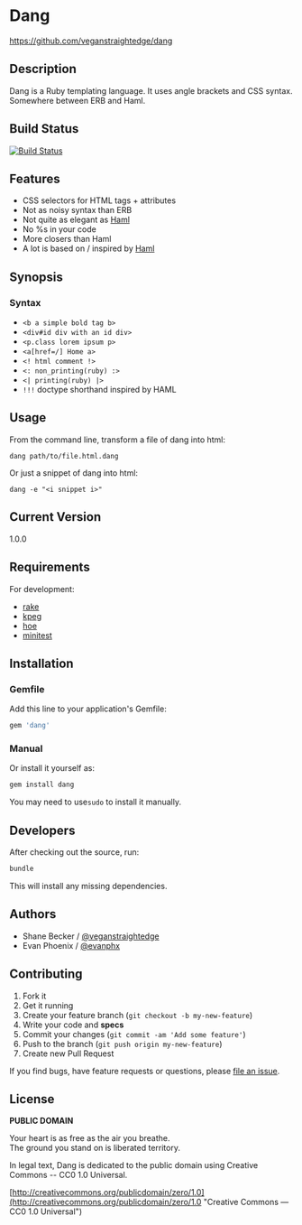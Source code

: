 # Dang

https://github.com/veganstraightedge/dang


## Description

Dang is a Ruby templating language.
It uses angle brackets and CSS syntax.
Somewhere between ERB and Haml.


## Build Status

[![Build Status](https://travis-ci.org/veganstraightedge/dang.png?branch=master)](https://travis-ci.org/veganstraightedge/dang)


## Features

* CSS selectors for HTML tags + attributes
* Not as noisy syntax than ERB
* Not quite as elegant as [Haml](http://haml.info)
* No %s in your code
* More closers than Haml
* A lot is based on / inspired by [Haml](http://haml.info)


## Synopsis
### Syntax

* `<b a simple bold tag b>`
* `<div#id div with an id div>`
* `<p.class lorem ipsum p>`
* `<a[href=/] Home a>`
* `<! html comment !>`
* `<: non_printing(ruby) :>`
* `<| printing(ruby) |>`
* `!!!` doctype shorthand inspired by HAML


## Usage

From the command line, transform a file of dang into html:

`dang path/to/file.html.dang`

Or just a snippet of dang into html:

`dang -e "<i snippet i>"`


## Current Version

1.0.0


## Requirements

For development:

* [rake](https://github.com/jimweirich/rake)
* [kpeg](https://github.com/evanphx/kpeg)
* [hoe](https://github.com/seattlerb/hoe)
* [minitest](https://github.com/seattlerb/minitest)


## Installation

### Gemfile

Add this line to your application's Gemfile:

```ruby
gem 'dang'
```

### Manual

Or install it yourself as:

```bash
gem install dang
```

You may need to use`sudo` to install it manually.


## Developers

After checking out the source, run:

```bash
bundle
```

This will install any missing dependencies.


## Authors

  * Shane Becker / [@veganstraightedge](https://github.com/veganstraightedge)
  * Evan Phoenix / [@evanphx](https://github.com/evanphx)


## Contributing

1. Fork it
2. Get it running
3. Create your feature branch (`git checkout -b my-new-feature`)
4. Write your code and **specs**
5. Commit your changes (`git commit -am 'Add some feature'`)
6. Push to the branch (`git push origin my-new-feature`)
7. Create new Pull Request

If you find bugs, have feature requests or questions, please
[file an issue](https://github.com/veganstraightedge/dang).


## License

**PUBLIC DOMAIN**

Your heart is as free as the air you breathe. <br>
The ground you stand on is liberated territory.

In legal text, Dang is dedicated to the public domain
using Creative Commons -- CC0 1.0 Universal.

[http://creativecommons.org/publicdomain/zero/1.0](http://creativecommons.org/publicdomain/zero/1.0 "Creative Commons &mdash; CC0 1.0 Universal")
